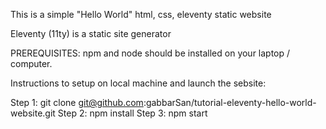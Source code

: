 This is a simple "Hello World" html, css, eleventy static website

Eleventy (11ty) is a static site generator

PREREQUISITES: npm and node should be installed on your laptop / computer.

Instructions to setup on local machine and launch the sebsite:

Step 1: git clone git@github.com:gabbarSan/tutorial-eleventy-hello-world-website.git
Step 2: npm install
Step 3: npm start